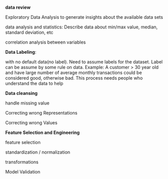 **data review**

Exploratory Data Analysis to generate insights about the available data sets

 data analysis and statistics: Describe data about min/max value, median, standard deviation, etc

correlation analysis between variables

**Data Labeling**:

with no default data(no label). Need to assume labels for the dataset. Label can be assume by some rule on data. Example: A customer > 30 year old and have large number of average monthly transactions could be considered good, otherwise bad. This process needs people who understand the data to help

**Data cleansing**

handle missing value

Correcting wrong Representations

Correcting wrong Values

**Feature Selection and Engineering**

feature selection

standardization / normalization

transformations

Model Validation





